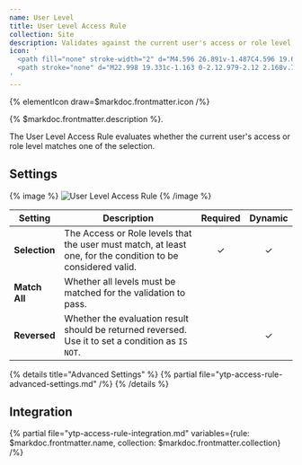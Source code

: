 ```yaml
---
name: User Level
title: User Level Access Rule
collection: Site
description: Validates against the current user's access or role level
icon: '
  <path fill="none" stroke-width="2" d="M4.596 26.891v-1.487C4.596 19.697 9.292 15 15 15c2.497 0 4.8.899 6.602 2.388M15 15c3.261 0 5.945-2.684 5.945-5.945 0-3.262-2.684-5.946-5.945-5.946S9.055 5.793 9.055 9.055C9.055 12.316 11.739 15 15 15z"/>
  <path stroke="none" d="M22.998 19.331c-1.163 0-2.12.979-2.12 2.168v.723c-.777 0-1.415.652-1.415 1.445v2.89c0 .794.638 1.446 1.414 1.446h4.243c.775 0 1.414-.652 1.414-1.445v-2.89c0-.794-.639-1.446-1.414-1.446v-.723c0-1.19-.958-2.168-2.122-2.168zm-.707 2.168c0-.396.32-.722.707-.722.388 0 .707.326.707.722v.723h-1.414v-.723zm2.829 5.059h-4.243v-2.89h4.243v2.89z"/>
'
---
```


{% elementIcon draw=$markdoc.frontmatter.icon /%}

{% $markdoc.frontmatter.description %}.

The User Level Access Rule evaluates whether the current user's access or role level matches one of the selection.

## Settings

{% image %}
![User Level Access Rule](/assets/ytp/access/rule-user-level.webp)
{% /image %}

| Setting | Description | Required | Dynamic |
| ------- | ----------- | :------: | :-----: |
| **Selection** | The Access or Role levels that the user must match, at least one, for the condition to be considered valid. | &#x2713; | &#x2713; |
| **Match All** | Whether all levels must be matched for the validation to pass. |
| **Reversed** | Whether the evaluation result should be returned reversed. Use it to set a condition as `IS NOT`. | | &#x2713; |

{% details title="Advanced Settings" %}
    {% partial file="ytp-access-rule-advanced-settings.md" /%}
{% /details %}

## Integration

{% partial file="ytp-access-rule-integration.md" variables={rule: $markdoc.frontmatter.name, collection: $markdoc.frontmatter.collection} /%}
